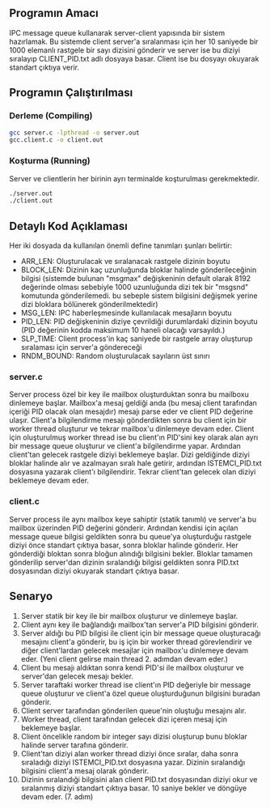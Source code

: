 ## Programın Amacı
  IPC message queue kullanarak server-client yapısında bir sistem hazırlamak. Bu sistemde client server'a sıralanması için her 10 saniyede bir 1000 elemanlı rastgele bir sayı dizisini gönderir ve server ise bu diziyi sıralayıp CLIENT_PID.txt adlı dosyaya basar. Client ise bu dosyayı okuyarak standart çıktıya verir.

## Programın Çalıştırılması
### Derleme (Compiling)
```bash
gcc server.c -lpthread -o server.out
gcc.client.c -o client.out
```
### Koşturma (Running)
Server ve clientlerin her birinin ayrı terminalde koşturulması gerekmektedir.
```bash
./server.out
./client.out
```

## Detaylı Kod Açıklaması
  Her iki dosyada da kullanılan önemli define tanımları şunları belirtir:
- ARR_LEN: Oluşturulacak ve sıralanacak rastgele dizinin boyutu
- BLOCK_LEN: Dizinin kaç uzunluğunda bloklar halinde gönderileceğinin bilgisi (sistemde bulunan "msgmax" değişkeninin default olarak 8192 değerinde olması sebebiyle 1000 uzunluğunda dizi tek bir "msgsnd" komutunda gönderilemedi. bu sebeple sistem bilgisini değişmek yerine dizi bloklara bölünerek gönderilmektedir)
- MSG_LEN: IPC haberleşmesinde kullanılacak mesajların boyutu
- PID_LEN: PID değişkeninin diziye çevrildiği durumlardaki dizinin boyutu (PID değerinin kodda maksimum 10 haneli olacağı varsayıldı.)
- SLP_TIME: Client process'in kaç saniyede bir rastgele array oluşturup sıralaması için server'a göndereceği
- RNDM_BOUND: Random oluşturulacak sayıların üst sınırı

### server.c
  Server process özel bir key ile mailbox oluşturduktan sonra bu mailboxu dinlemeye başlar. Mailbox'a mesaj geldiği anda (bu mesaj client tarafından içeriği PID olacak olan mesajdır) mesajı parse eder ve client PID değerine ulaşır. Client'a bilgilendirme mesajı gönderdikten sonra bu client için bir worker thread oluşturur ve tekrar mailbox'u dinlemeye devam eder.
  Client için oluşturulmuş worker thread ise bu client'ın PID'sini key olarak alan ayrı bir message queue oluşturur ve client'a bilgilendirme yapar. Ardından client'tan gelecek rastgele diziyi beklemeye başlar. Dizi geldiğinde diziyi bloklar halinde alır ve azalmayan sıralı hale getirir, ardından ISTEMCI_PID.txt dosyasına yazarak client'ı bilgilendirir. Tekrar client'tan gelecek olan diziyi beklemeye devam eder.

### client.c
  Server process ile aynı mailbox keye sahiptir (statik tanımlı) ve server'a bu mailbox üzerinden PID değerini gönderir. Ardından kendisi için açılan message queue bilgisi geldikten sonra bu queue'ya oluşturduğu rastgele diziyi önce standart çıktıya basar, sonra bloklar halinde gönderir. Her gönderdiği bloktan sonra bloğun alındığı bilgisini bekler. Bloklar tamamen gönderilip server'dan dizinin sıralandığı bilgisi geldikten sonra PID.txt dosyasından diziyi okuyarak standart çıktıya basar.

## Senaryo
1. Server statik bir key ile bir mailbox oluşturur ve dinlemeye başlar.
2. Client aynı key ile bağlandığı mailbox'tan server'a PID bilgisini gönderir.
3. Server aldığı bu PID bilgisi ile client için bir message queue oluşturacağı mesajını client'a gönderir, bu iş için bir worker thread görevlendirir ve diğer client'lardan gelecek mesajlar için mailbox'u dinlemeye devam eder. (Yeni client gelirse main thread 2. adımdan devam eder.)
4. Client bu mesajı aldıktan sonra kendi PID'si ile mailbox oluşturur ve server'dan gelecek mesajı bekler.
5. Server taraftaki worker thread ise client'ın PID değeriyle bir message queue oluşturur ve client'a özel queue oluşturduğunun bilgisini buradan gönderir.
6. Client server tarafından gönderilen queue'nin oluştuğu mesajını alır.
7. Worker thread, client tarafından gelecek dizi içeren mesaj için beklemeye başlar.
8. Client öncelikle random bir integer sayı dizisi oluşturup bunu bloklar halinde server tarafına gönderir.
9. Client'tan diziyi alan worker thread diziyi önce sıralar, daha sonra sıraladığı diziyi ISTEMCI_PID.txt dosyasına yazar. Dizinin sıralandığı bilgisini client'a mesaj olarak gönderir.
10. Dizinin sıralandıği bilgisini alan client PID.txt dosyasından diziyi okur ve sıralanmış diziyi standart çıktıya basar. 10 saniye bekler ve döngüye devam eder. (7. adım)
